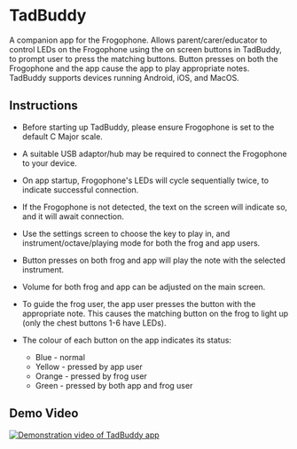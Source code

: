 # TadBuddy

A companion app for the Frogophone.
Allows parent/carer/educator to control LEDs on the Frogophone using the on screen buttons in TadBuddy, to prompt user to press the matching buttons.
Button presses on both the Frogophone and the app cause the app to play appropriate notes.
TadBuddy supports devices running Android, iOS, and MacOS.


## Instructions

* Before starting up TadBuddy, please ensure Frogophone is set to the default C Major scale.

* A suitable USB adaptor/hub may be required to connect the Frogophone to your device.

* On app startup, Frogophone's LEDs will cycle sequentially twice, to indicate successful connection.

* If the Frogophone is not detected, the text on the screen will indicate so, and it will await connection.

* Use the settings screen to choose the key to play in, and instrument/octave/playing mode for both the frog and app users.

* Button presses on both frog and app will play the note with the selected instrument.

* Volume for both frog and app can be adjusted on the main screen.

* To guide the frog user, the app user presses the button with the appropriate note. This causes the matching button on the frog to light up (only the chest buttons 1-6 have LEDs).

* The colour of each button on the app indicates its status:
  * Blue - normal
  * Yellow - pressed by app user
  * Orange - pressed by frog user
  * Green - pressed by both app and frog user

## Demo Video
[![Demonstration video of TadBuddy app](http://img.youtube.com/vi/g8NShAZokX4/hqdefault.jpg)](http://www.youtube.com/watch?v=g8NShAZokX4)


